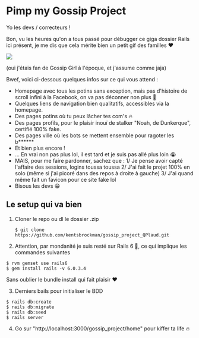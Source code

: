 # Pimp my Gossip Project

Yo les devs / correcteurs !

Bon, vu les heures qu'on a tous passé pour débugger ce giga dossier Rails ici présent, je me dis que cela mérite bien un petit gif des familles ❤️

![](https://media.giphy.com/media/5rmGFLNTFpYuA/source.gif)

(oui j'étais fan de Gossip Girl à l'époque, et j'assume comme jaja)

Bwef, voici ci-dessous quelques infos sur ce qui vous attend :

* Homepage avec tous les potins sans exception, mais pas d'histoire de scroll infini à la Facebook, on va pas déconner non plus 😬
* Quelques liens de navigation bien qualitatifs, accessibles via la homepage.
* Des pages potins où tu peux lâcher tes com's 🔥
* Des pages profils, pour le plaisir inouï de stalker "Noah, de Dunkerque", certifié 100% fake.
* Des pages ville où les bots se mettent ensemble pour ragoter les b******
* Et bien plus encore !
* ... En vrai non pas plus lol, il est tard et je suis pas allé plus loin 😭
* MAIS, pour me faire pardonner, sachez que :
1/ Je pense avoir capté l'affaire des sessions, logins toussa toussa
2/ J'ai fait le projet 100% en solo (même si j'ai picoré dans des repos à droite à gauche)
3/ J'ai quand même fait un favicon pour ce site fake lol
* Bisous les devs 😁


## Le setup qui va bien

1. Cloner le repo ou dl le dossier .zip
   ```
   $ git clone https://github.com/kentsbrockman/gossip_project_QPlaud.git
   ```

2. Attention, par mondanité je suis resté sur Rails 6 🕺, ce qui implique les commandes suivantes
```$ rvm gemset create rails6
$ rvm gemset use rails6
$ gem install rails -v 6.0.3.4
```
Sans oublier le bundle install qui fait plaisir ❤️

3. Derniers bails pour initialiser le BDD
```
$ rails db:create
$ rails db:migrate
$ rails db:seed
$ rails server
```

4. Go sur "http://localhost:3000/gossip_project/home" pour kiffer ta life 🔥